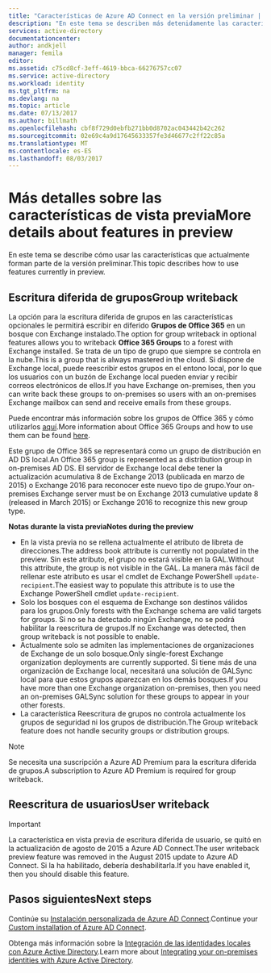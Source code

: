 ```yaml
---
title: "Características de Azure AD Connect en la versión preliminar | Microsoft Docs"
description: "En este tema se describen más detenidamente las características que se encuentran en la versión preliminar en Azure AD Connect."
services: active-directory
documentationcenter: 
author: andkjell
manager: femila
editor: 
ms.assetid: c75cd8cf-3eff-4619-bbca-66276757cc07
ms.service: active-directory
ms.workload: identity
ms.tgt_pltfrm: na
ms.devlang: na
ms.topic: article
ms.date: 07/13/2017
ms.author: billmath
ms.openlocfilehash: cbf8f729d0ebfb271bb0d8702ac043442b42c262
ms.sourcegitcommit: 02e69c4a9d17645633357fe3d46677c2ff22c85a
ms.translationtype: MT
ms.contentlocale: es-ES
ms.lasthandoff: 08/03/2017
---
```

# <a name="more-details-about-features-in-preview"></a><span data-ttu-id="ea114-103">Más detalles sobre las características de vista previa</span><span class="sxs-lookup"><span data-stu-id="ea114-103">More details about features in preview</span></span>
<span data-ttu-id="ea114-104">En este tema se describe cómo usar las características que actualmente forman parte de la versión preliminar.</span><span class="sxs-lookup"><span data-stu-id="ea114-104">This topic describes how to use features currently in preview.</span></span>

## <a name="group-writeback"></a><span data-ttu-id="ea114-105">Escritura diferida de grupos</span><span class="sxs-lookup"><span data-stu-id="ea114-105">Group writeback</span></span>
<span data-ttu-id="ea114-106">La opción para la escritura diferida de grupos en las características opcionales le permitirá escribir en diferido **Grupos de Office 365** en un bosque con Exchange instalado.</span><span class="sxs-lookup"><span data-stu-id="ea114-106">The option for group writeback in optional features allows you to writeback **Office 365 Groups** to a forest with Exchange installed.</span></span> <span data-ttu-id="ea114-107">Se trata de un tipo de grupo que siempre se controla en la nube.</span><span class="sxs-lookup"><span data-stu-id="ea114-107">This is a group that is always mastered in the cloud.</span></span> <span data-ttu-id="ea114-108">Si dispone de Exchange local, puede reescribir estos grupos en el entono local, por lo que los usuarios con un buzón de Exchange local pueden enviar y recibir correos electrónicos de ellos.</span><span class="sxs-lookup"><span data-stu-id="ea114-108">If you have Exchange on-premises, then you can write back these groups to on-premises so users with an on-premises Exchange mailbox can send and receive emails from these groups.</span></span>

<span data-ttu-id="ea114-109">Puede encontrar más información sobre los grupos de Office 365 y cómo utilizarlos [aquí](http://aka.ms/O365g).</span><span class="sxs-lookup"><span data-stu-id="ea114-109">More information about Office 365 Groups and how to use them can be found [here](http://aka.ms/O365g).</span></span>

<span data-ttu-id="ea114-110">Este grupo de Office 365 se representará como un grupo de distribución en AD DS local.</span><span class="sxs-lookup"><span data-stu-id="ea114-110">An Office 365 group is represented as a distribution group in on-premises AD DS.</span></span> <span data-ttu-id="ea114-111">El servidor de Exchange local debe tener la actualización acumulativa 8 de Exchange 2013 (publicada en marzo de 2015) o Exchange 2016 para reconocer este nuevo tipo de grupo.</span><span class="sxs-lookup"><span data-stu-id="ea114-111">Your on-premises Exchange server must be on Exchange 2013 cumulative update 8 (released in March 2015) or Exchange 2016 to recognize this new group type.</span></span>

<span data-ttu-id="ea114-112">**Notas durante la vista previa**</span><span class="sxs-lookup"><span data-stu-id="ea114-112">**Notes during the preview**</span></span>

* <span data-ttu-id="ea114-113">En la vista previa no se rellena actualmente el atributo de libreta de direcciones.</span><span class="sxs-lookup"><span data-stu-id="ea114-113">The address book attribute is currently not populated in the preview.</span></span> <span data-ttu-id="ea114-114">Sin este atributo, el grupo no estará visible en la GAL.</span><span class="sxs-lookup"><span data-stu-id="ea114-114">Without this attribute, the group is not visible in the GAL.</span></span> <span data-ttu-id="ea114-115">La manera más fácil de rellenar este atributo es usar el cmdlet de Exchange PowerShell `update-recipient`.</span><span class="sxs-lookup"><span data-stu-id="ea114-115">The easiest way to populate this attribute is to use the Exchange PowerShell cmdlet `update-recipient`.</span></span>
* <span data-ttu-id="ea114-116">Solo los bosques con el esquema de Exchange son destinos válidos para los grupos.</span><span class="sxs-lookup"><span data-stu-id="ea114-116">Only forests with the Exchange schema are valid targets for groups.</span></span> <span data-ttu-id="ea114-117">Si no se ha detectado ningún Exchange, no se podrá habilitar la reescritura de grupos.</span><span class="sxs-lookup"><span data-stu-id="ea114-117">If no Exchange was detected, then group writeback is not possible to enable.</span></span>
* <span data-ttu-id="ea114-118">Actualmente solo se admiten las implementaciones de organizaciones de Exchange de un solo bosque.</span><span class="sxs-lookup"><span data-stu-id="ea114-118">Only single-forest Exchange organization deployments are currently supported.</span></span> <span data-ttu-id="ea114-119">Si tiene más de una organización de Exchange local, necesitará una solución de GALSync local para que estos grupos aparezcan en los demás bosques.</span><span class="sxs-lookup"><span data-stu-id="ea114-119">If you have more than one Exchange organization on-premises, then you need an on-premises GALSync solution for these groups to appear in your other forests.</span></span>
* <span data-ttu-id="ea114-120">La característica Reescritura de grupos no controla actualmente los grupos de seguridad ni los grupos de distribución.</span><span class="sxs-lookup"><span data-stu-id="ea114-120">The Group writeback feature does not handle security groups or distribution groups.</span></span>

> [!NOTE]
> <span data-ttu-id="ea114-121">Se necesita una suscripción a Azure AD Premium para la escritura diferida de grupos.</span><span class="sxs-lookup"><span data-stu-id="ea114-121">A subscription to Azure AD Premium is required for group writeback.</span></span>
> 
>

## <a name="user-writeback"></a><span data-ttu-id="ea114-122">Reescritura de usuarios</span><span class="sxs-lookup"><span data-stu-id="ea114-122">User writeback</span></span>
> [!IMPORTANT]
> <span data-ttu-id="ea114-123">La característica en vista previa de escritura diferida de usuario, se quitó en la actualización de agosto de 2015 a Azure AD Connect.</span><span class="sxs-lookup"><span data-stu-id="ea114-123">The user writeback preview feature was removed in the August 2015 update to Azure AD Connect.</span></span> <span data-ttu-id="ea114-124">Si la ha habilitado, debería deshabilitarla.</span><span class="sxs-lookup"><span data-stu-id="ea114-124">If you have enabled it, then you should disable this feature.</span></span>
>
>

## <a name="next-steps"></a><span data-ttu-id="ea114-125">Pasos siguientes</span><span class="sxs-lookup"><span data-stu-id="ea114-125">Next steps</span></span>
<span data-ttu-id="ea114-126">Continúe su [Instalación personalizada de Azure AD Connect](active-directory-aadconnect-get-started-custom.md).</span><span class="sxs-lookup"><span data-stu-id="ea114-126">Continue your [Custom installation of Azure AD Connect](active-directory-aadconnect-get-started-custom.md).</span></span>

<span data-ttu-id="ea114-127">Obtenga más información sobre la [Integración de las identidades locales con Azure Active Directory](active-directory-aadconnect.md).</span><span class="sxs-lookup"><span data-stu-id="ea114-127">Learn more about [Integrating your on-premises identities with Azure Active Directory](active-directory-aadconnect.md).</span></span>
